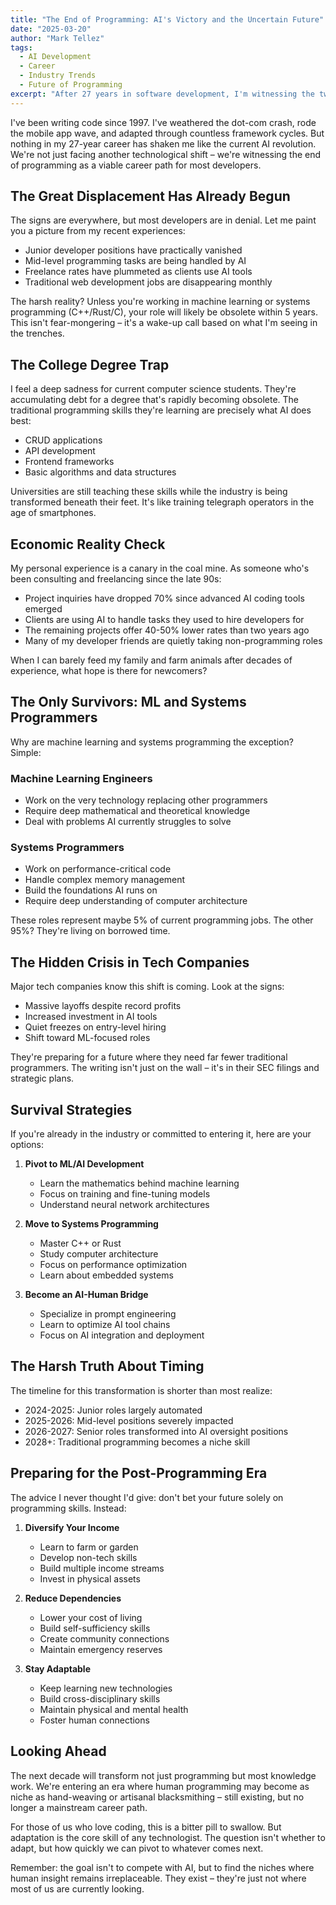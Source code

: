 ```yaml
---
title: "The End of Programming: AI's Victory and the Uncertain Future"
date: "2025-03-20"
author: "Mark Tellez"
tags: 
  - AI Development
  - Career
  - Industry Trends
  - Future of Programming
excerpt: "After 27 years in software development, I'm witnessing the twilight of traditional programming careers. Unless you're in ML or systems programming, AI is rapidly making my profession obsolete. It's time for some hard truths about my industry's future."
---
```


I've been writing code since 1997. I've weathered the dot-com crash, rode the mobile app wave, and adapted through countless framework cycles. But nothing in my 27-year career has shaken me like the current AI revolution. We're not just facing another technological shift – we're witnessing the end of programming as a viable career path for most developers.

## The Great Displacement Has Already Begun

The signs are everywhere, but most developers are in denial. Let me paint you a picture from my recent experiences:

- Junior developer positions have practically vanished
- Mid-level programming tasks are being handled by AI
- Freelance rates have plummeted as clients use AI tools
- Traditional web development jobs are disappearing monthly

The harsh reality? Unless you're working in machine learning or systems programming (C++/Rust/C), your role will likely be obsolete within 5 years. This isn't fear-mongering – it's a wake-up call based on what I'm seeing in the trenches.

## The College Degree Trap

I feel a deep sadness for current computer science students. They're accumulating debt for a degree that's rapidly becoming obsolete. The traditional programming skills they're learning are precisely what AI does best:

- CRUD applications
- API development
- Frontend frameworks
- Basic algorithms and data structures

Universities are still teaching these skills while the industry is being transformed beneath their feet. It's like training telegraph operators in the age of smartphones.

## Economic Reality Check

My personal experience is a canary in the coal mine. As someone who's been consulting and freelancing since the late 90s:

- Project inquiries have dropped 70% since advanced AI coding tools emerged
- Clients are using AI to handle tasks they used to hire developers for
- The remaining projects offer 40-50% lower rates than two years ago
- Many of my developer friends are quietly taking non-programming roles

When I can barely feed my family and farm animals after decades of experience, what hope is there for newcomers?

## The Only Survivors: ML and Systems Programmers

Why are machine learning and systems programming the exception? Simple:

### Machine Learning Engineers
- Work on the very technology replacing other programmers
- Require deep mathematical and theoretical knowledge
- Deal with problems AI currently struggles to solve

### Systems Programmers
- Work on performance-critical code
- Handle complex memory management
- Build the foundations AI runs on
- Require deep understanding of computer architecture

These roles represent maybe 5% of current programming jobs. The other 95%? They're living on borrowed time.

## The Hidden Crisis in Tech Companies

Major tech companies know this shift is coming. Look at the signs:

- Massive layoffs despite record profits
- Increased investment in AI tools
- Quiet freezes on entry-level hiring
- Shift toward ML-focused roles

They're preparing for a future where they need far fewer traditional programmers. The writing isn't just on the wall – it's in their SEC filings and strategic plans.

## Survival Strategies

If you're already in the industry or committed to entering it, here are your options:

1. **Pivot to ML/AI Development**
   - Learn the mathematics behind machine learning
   - Focus on training and fine-tuning models
   - Understand neural network architectures

2. **Move to Systems Programming**
   - Master C++ or Rust
   - Study computer architecture
   - Focus on performance optimization
   - Learn about embedded systems

3. **Become an AI-Human Bridge**
   - Specialize in prompt engineering
   - Learn to optimize AI tool chains
   - Focus on AI integration and deployment

## The Harsh Truth About Timing

The timeline for this transformation is shorter than most realize:

- 2024-2025: Junior roles largely automated
- 2025-2026: Mid-level positions severely impacted
- 2026-2027: Senior roles transformed into AI oversight positions
- 2028+: Traditional programming becomes a niche skill

## Preparing for the Post-Programming Era

The advice I never thought I'd give: don't bet your future solely on programming skills. Instead:

1. **Diversify Your Income**
   - Learn to farm or garden
   - Develop non-tech skills
   - Build multiple income streams
   - Invest in physical assets

2. **Reduce Dependencies**
   - Lower your cost of living
   - Build self-sufficiency skills
   - Create community connections
   - Maintain emergency reserves

3. **Stay Adaptable**
   - Keep learning new technologies
   - Build cross-disciplinary skills
   - Maintain physical and mental health
   - Foster human connections


## Looking Ahead

The next decade will transform not just programming but most knowledge work. We're entering an era where human programming may become as niche as hand-weaving or artisanal blacksmithing – still existing, but no longer a mainstream career path.

For those of us who love coding, this is a bitter pill to swallow. But adaptation is the core skill of any technologist. The question isn't whether to adapt, but how quickly we can pivot to whatever comes next.

Remember: the goal isn't to compete with AI, but to find the niches where human insight remains irreplaceable. They exist – they're just not where most of us are currently looking. 